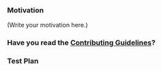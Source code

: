 <!--
Thank you for sending the PR! We appreciate you spending the time to work on these changes.

Help us understand your motivation by explaining why you decided to make this change.

You can learn more about contributing to repo here: 

Happy contributing!

-->

### Motivation

(Write your motivation here.)

### Have you read the [Contributing Guidelines](./CONTRIBUTING.md)?

<!-- Write your answer here --> 

### Test Plan
<!-- Write your test plan here. If you changed any code, please provide us with clear instructions on how you verified your changes work. Bonus points for screenshots and videos! -->